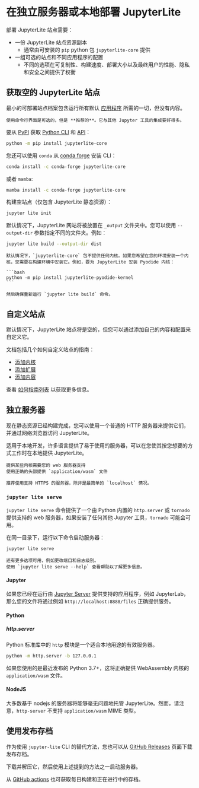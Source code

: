 # 在独立服务器或本地部署 JupyterLite

部署 JupyterLite 站点需要：

- 一份 JupyterLite 站点资源副本
  - 通常由可安装的 `pip` python 包 `jupyterlite-core` 提供
- 一组可选的站点和不同应用程序的配置
  - 不同的选项在可复制性、构建速度、部署大小以及最终用户的性能、隐私和安全之间提供了权衡

## 获取空的 JupyterLite 站点

最小的可部署站点档案包含运行所有默认 [应用程序](jupyterlite-applications) 所需的一切，但没有内容。

```{hint}
使用命令行界面是可选的，但是 **推荐的**。它与其他 Jupyter 工具的集成要好得多。
```

要从 [PyPI] 获取 [Python CLI](https://pypi.org/project/jupyterlite/) 和 [API](https://jupyterlite.readthedocs.io/en/stable/reference/api/index.html)：

```bash
python -m pip install jupyterlite-core
```

您还可以使用 `conda` 从 [conda forge] 安装 CLI：

```bash
conda install -c conda-forge jupyterlite-core
```

或者 `mamba`:

```bash
mamba install -c conda-forge jupyterlite-core
```

构建空站点（仅包含 JupyterLite 静态资源）：

```bash
jupyter lite init
```

默认情况下，JupyterLite 网站将被放置在 `_output` 文件夹中。您可以使用 `--output-dir` 参数指定不同的文件夹。例如：

```bash
jupyter lite build --output-dir dist
```

````{note}
默认情况下，`jupyterlite-core` 包不提供任何内核。如果您希望在您的环境安装一个内核，您需要在构建环境中安装它。例如，要为 JupyterLite 安装 Pyodide 内核：

```bash
python -m pip install jupyterlite-pyodide-kernel
```

然后确保重新运行 `jupyter lite build` 命令。
````

## 自定义站点

默认情况下，JupyterLite 站点将是空的，但您可以通过添加自己的内容和配置来自定义它。

文档包括几个如何自定义站点的指南：

- [添加内核](https://jupyterlite.readthedocs.io/en/stable/howto/configure/kernels.html)
- [添加扩展](https://jupyterlite.readthedocs.io/en/stable/howto/configure/simple_extensions.html)
- [添加内容](https://jupyterlite.readthedocs.io/en/stable/howto/content/files.html)

查看 [如何指南列表](https://jupyterlite.readthedocs.io/en/stable/howto) 以获取更多信息。

## 独立服务器

现在静态资源已经构建完成，您可以使用一个普通的 HTTP 服务器来提供它们，并通过网络浏览器访问 JupyterLite。

适用于本地开发，许多语言提供了易于使用的服务器，可以在您使其按您想要的方式工作时在本地提供 JupyterLite。

```{warning}
提供某些内核需要您的 web 服务器支持
使用正确的头部提供 `application/wasm` 文件
```

```{hint}
推荐使用支持 HTTPS 的服务器，除非是最简单的 `localhost` 情况。
```

### `jupyter lite serve`

`jupyter lite serve` 命令提供了一个由 Python 内置的 `http.server` 或 `tornado` 提供支持的 web 服务器，如果安装了任何其他 Jupyter 工具，`tornado` 可能会可用。

在同一目录下，运行以下命令启动服务器：

```bash
jupyter lite serve
```

```{note}
还有更多选项可用，例如更改端口和日志级别。
使用 `jupyter lite serve --help` 查看帮助以了解更多信息。
```

#### Jupyter

如果您已经在运行由 [Jupyter Server] 提供支持的应用程序，例如 JupyterLab，那么您的文件将通过例如 `http://localhost:8888/files` 正确提供服务。

#### Python

##### http.server

Python 标准库中的 `http` 模块是一个适合本地用途的有效服务器。

```bash
python -m http.server -b 127.0.0.1
```

如果您使用的是最近发布的 Python 3.7+，这将正确提供 WebAssembly 内核的 `application/wasm` 文件。

#### NodeJS

大多数基于 nodejs 的服务器将能够毫无问题地托管 JupyterLite。然而，请注意，`http-server` 不支持 `application/wasm` MIME 类型。

## 使用发布存档

作为使用 `jupyter-lite` CLI 的替代方法，您也可以从 [GitHub Releases][releases] 页面下载发布存档。

下载并解压它，然后使用上述提到的方法之一启动服务器。

从 [GitHub actions] 也可获取每日构建和正在进行中的存档。

[github actions]: https://github.com/jupyterlite/jupyterlite/actions
[releases]: https://github.com/jupyterlite/jupyterlite/releases
[pypi]: https://pypi.org/project/jupyterlite/
[conda forge]: https://conda-forge.org/
[jupyter server]: https://jupyter-server.readthedocs.io/en/latest/
